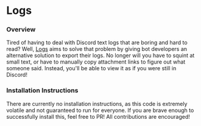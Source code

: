 # Logs

### Overview
Tired of having to deal with Discord text logs that are boring and hard to read? Well, 
[Logs](https://logs.discord.website) aims to solve that problem by giving bot developers an alternative solution to
export their logs. No longer will you have to squint at small text, or have to manually copy attachment links to figure
out what someone said. Instead, you'll be able to view it as if you were still in Discord!

### Installation Instructions
There are currently no installation instructions, as this code is extremely volatile and not guaranteed to run for
everyone. If you are brave enough to successfully install this, feel free to PR! All contributions are encouraged!
